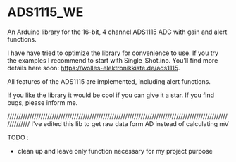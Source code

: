# ADS1115_WE
An Arduino library for the 16-bit, 4 channel ADS1115 ADC with gain and alert functions.

I have have tried to optimize the library for convenience to use. If you try the examples I recommend to start with Single_Shot.ino. You'll find more details here soon: https://wolles-elektronikkiste.de/ads1115.

All features of the ADS1115 are implemented, including alert functions. 

If you like the library it would be cool if you can give it a star. If you find bugs, please inform me. 



/////////////////////////////////////////////////////////////////////////////////////////////////////////////
I've edited this lib to get raw data form AD instead of calculating mV

TODO :
- clean up and leave only function necessary for my project purpose
